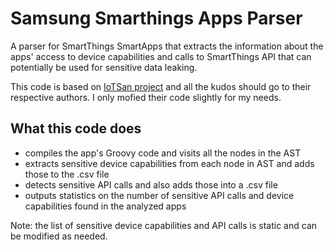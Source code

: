 # Samsung Smarthings Apps Parser

A parser for SmartThings SmartApps that extracts the information about the apps' access to device capabilities and calls to SmartThings API that can potentially be used for sensitive data leaking. 

This code is based on [IoTSan project](https://github.com/dangtunguyen/IoTSan) and all the kudos should go to their respective authors. I only mofied their code slightly for my needs. 

## What this code does

- compiles the app's Groovy code and visits all the nodes in the AST
- extracts sensitive device capabilities from each node in AST and adds those to the .csv file
- detects sensitive API calls and also adds those into a .csv file
- outputs statistics on the number of sensitive API calls and device capabilities found in the analyzed apps

Note: the list of sensitive device capabilities and API calls is static and can be modified as needed. 

